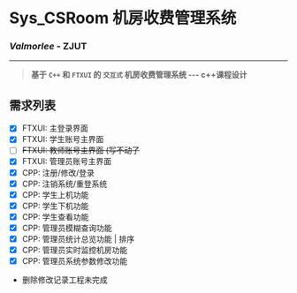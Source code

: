 # Sys_CSRoom 机房收费管理系统
### *Valmorlee* - ZJUT

---
> **基于 ``C++`` 和 ``FTXUI`` 的 ``交互式`` 机房收费管理系统 --- c++课程设计**

## 需求列表

- [x] FTXUI: 主登录界面
- [x] FTXUI: 学生账号主界面
- [ ] ~~FTXUI: 教师账号主界面 (写不动了~~
- [x] FTXUI: 管理员账号主界面
- [x] CPP: 注册/修改/登录
- [x] CPP: 注销系统/重登系统
- [x] CPP: 学生上机功能
- [x] CPP: 学生下机功能
- [x] CPP: 学生查看功能
- [x] CPP: 管理员模糊查询功能
- [x] CPP: 管理员统计总览功能 | 排序
- [x] CPP: 管理员实时监控机房功能
- [x] CPP: 管理员系统参数修改功能
- 删除修改记录工程未完成